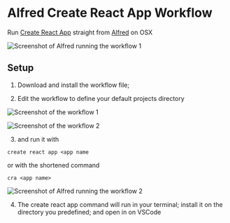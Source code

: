 # Alfred Create React App Workflow
Run [Create React App](https://create-react-app.dev/) straight from [Alfred](https://www.alfredapp.com/) on OSX

![Screenshot of Alfred running the workflow 1](https://p97.f4.n0.cdn.getcloudapp.com/items/Qwu0477A/Screen%20Shot%202020-08-25%20at%2012.47.22%20PM.png?source=viewer&v=f0e7ed5827668d602e7f0e1307a9f5b8)

## Setup

1) Download and install the workflow file;

2) Edit the workflow to define your default projects directory

![Screenshot of the workflow 1](https://p97.f4.n0.cdn.getcloudapp.com/items/X6uN8DjD/Screen%20Shot%202020-08-25%20at%2012.21.36%20PM.png?source=viewer&v=7917941742eb728644c7637304d558bb)

![Screenshot of the workflow 2](https://p97.f4.n0.cdn.getcloudapp.com/items/L1uJWgo2/Screen%20Shot%202020-08-25%20at%2012.20.44%20PM.png?source=viewer&v=a98d75e1c114b1373aa0dd6508bc8845)


3) and run it with
```
create react app <app name
```
or with the shortened command 
```
cra <app name>
```

![Screenshot of Alfred running the workflow 2](https://p97.f4.n0.cdn.getcloudapp.com/items/eDuBlxvR/Screen%20Shot%202020-08-25%20at%2012.41.52%20PM.png?source=viewer&v=02730396dd1f3026f96e0da311031ab8)

4) The create react app command will run in your terminal; install it on the directory you predefined; and open in on VSCode
